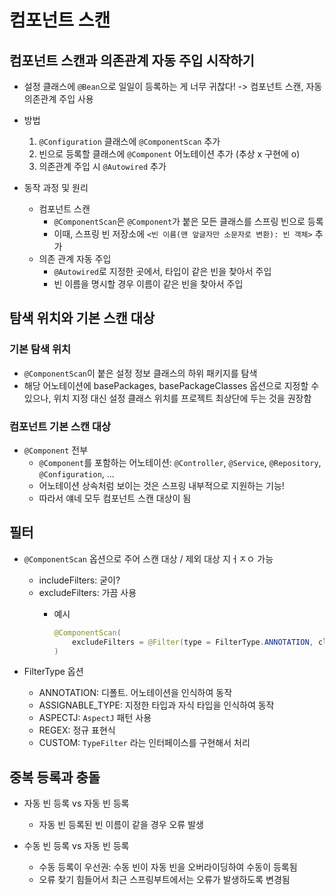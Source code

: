 # 컴포넌트 스캔

## 컴포넌트 스캔과 의존관계 자동 주입 시작하기

- 설정 클래스에 `@Bean`으로 일일이 등록하는 게 너무 귀찮다! -> 컴포넌트 스캔, 자동 의존관계 주입 사용

- 방법
  1. `@Configuration` 클래스에 `@ComponentScan` 추가
  2. 빈으로 등록할 클래스에 `@Component` 어노테이션 추가 (추상 x 구현에 o)
  3. 의존관계 주입 시 `@Autowired` 추가

- 동작 과정 및 원리
  - 컴포넌트 스캔
    - `@ComponentScan`은 `@Component`가 붙은 모든 클래스를 스프링 빈으로 등록
    - 이때, 스프링 빈 저장소에 `<빈 이름(맨 앞글자만 소문자로 변환): 빈 객체>` 추가
  - 의존 관계 자동 주입
    - `@Autowired`로 지정한 곳에서, 타입이 같은 빈을 찾아서 주입
    - 빈 이름을 명시할 경우 이름이 같은 빈을 찾아서 주입

## 탐색 위치와 기본 스캔 대상

### 기본 탐색 위치

- `@ComponentScan`이 붙은 설정 정보 클래스의 하위 패키지를 탐색
- 해당 어노테이션에 basePackages, basePackageClasses 옵션으로 지정할 수 있으나, 위치 지정 대신 설정 클래스 위치를 프로젝트 최상단에 두는 것을 권장함

### 컴포넌트 기본 스캔 대상

- `@Component` 전부
  - `@Component`를 포함하는 어노테이션: `@Controller`, `@Service`, `@Repository`, `@Configuration`, ...
  - 어노테이션 상속처럼 보이는 것은 스프링 내부적으로 지원하는 기능!
  - 따라서 얘네 모두 컴포넌트 스캔 대상이 됨

## 필터

- `@ComponentScan` 옵션으로 주어 스캔 대상 / 제외 대상 지ㅓㅈㅇ 가능
  - includeFilters: 굳이?
  - excludeFilters: 가끔 사용
    - 예시

        ```java
        @ComponentScan(
            excludeFilters = @Filter(type = FilterType.ANNOTATION, classes = MyExcludeComponent.class)
        )
        ```

- FilterType 옵션
  - ANNOTATION: 디폴트. 어노테이션을 인식하여 동작
  - ASSIGNABLE_TYPE: 지정한 타입과 자식 타입을 인식하여 동작
  - ASPECTJ: `AspectJ` 패턴 사용
  - REGEX: 정규 표현식
  - CUSTOM: `TypeFilter` 라는 인터페이스를 구현해서 처리

## 중복 등록과 충돌

- 자동 빈 등록 vs 자동 빈 등록
  - 자동 빈 등록된 빈 이름이 같을 경우 오류 발생

- 수동 빈 등록 vs 자동 빈 등록
  - 수동 등록이 우선권: 수동 빈이 자동 빈을 오버라이딩하여 수동이 등록됨
  - 오류 찾기 힘들어서 최근 스프링부트에서는 오류가 발생하도록 변경됨